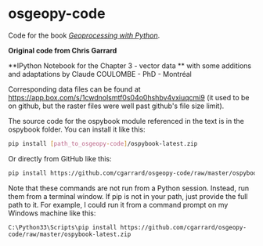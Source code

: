 # osgeopy-code

Code for the book [*Geoprocessing with Python*](http://manning.com/garrard/?a_aid=geopy&a_bid=c3bae5be).

**Original code from Chris Garrard** 

**IPython Notebook for the Chapter 3 - vector data ** with some additions and adaptations by Claude COULOMBE - PhD - Montréal

Corresponding data files can be found at <https://app.box.com/s/1cwdnolsmtf0s04o0hshbv4vxiuqcmi9> (it used to be on github, but the raster files were well past github's file size limit).

The source code for the ospybook module referenced in the text is in the ospybook folder. You can install it like this:

```bash
pip install [path_to_osgeopy-code]/ospybook-latest.zip
```

Or directly from GitHub like this:

```bash
pip install https://github.com/cgarrard/osgeopy-code/raw/master/ospybook-latest.zip
```

Note that these commands are not run from a Python session. Instead, run them from a terminal window. If pip is not in your path, just provide the full path to it. For example, I could run it from a command prompt on my Windows machine like this:

```text
C:\Python33\Scripts\pip install https://github.com/cgarrard/osgeopy-code/raw/master/ospybook-latest.zip
```
